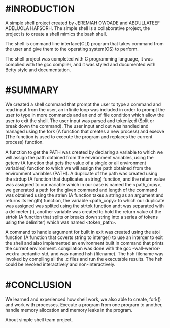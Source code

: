 #INRODUCTION
===============
A simple shell project created by JEREMIAH OWOADE and ABDULLATEEF ADELUOLA HAFSORH. The simple shell is a collaborative project, the project is to create a shell mimics the bash shell.

The shell is command line interface(CLI) program that takes command from the user and give them to the operating system(OS) to perform.

The shell project was completed with C programming language, it was complied with the gcc complier, and it was styled and documented with Betty style and documentation.

#SUMMARY
================
We created a shell command that prompt the user to type a command and read input from the user, an infinite loop was included in order to prompt the user  to type in more commands and an end of file condition which allow the user to exit the shell.
The user input was parsed and tokenized (Split or break down the command). The user input and out was handled and managed using the fork (A function that creates a new process) and execve (The function is used to execute the program and replaces the current process) function.

A function to get the PATH was created by declaring a variable to which we will assign the path obtained from the environment variables, using the getenv (A function that gets the value of a single or all environment variables) function to which we will assign the path obtained from the environment variables (PATH). A duplicate of the path was created using the strdup (A function that duplicates a string) function, and the return value was assigned to our variable which in our case is named the <path_copy>, we generated a path for the given command and length of the command was obtained using the strlen (A function takes a string as an argument and returns its length) function,
the variable <path_copy> to which our duplicate was assigned was splited using the strtok function andt was separated with a delimeter (:), another variable was created to hold the return value of the strtok (A function that splits or breaks down string into a series of tokens using the delimiter) which was named <token_path>.

A command to handle argument for built in exit was created using the atoi function (A function that coverts string to interger) to use an interger to exit the shell and also implemented an environment built in command that prints the current environment.
compilation was done with the gcc -wall-werror-wextra-pedantic-std, and was named hsh (filename). The hsh filename was invoked by compiling all the .c files and run the executable results. The hsh could be revoked interactively and non-interactively.

#CONCLUSION
=============
We learned and experienced how shell work, we also able to create, fork() and work with processes. Execute a program from one  program to another, handle memory allocation and memory leaks in the program.

About simple shell team project.
